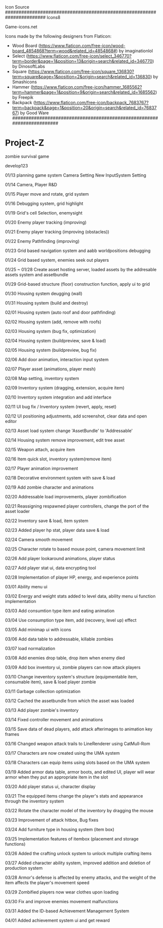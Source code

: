Icon Source
#######################################################################
Icons8

Game-icons.net

Icons made by the following designers from Flaticon:

- Wood Board (https://www.flaticon.com/free-icon/wood-board_4854868?term=wood&related_id=4854868#) by imaginationlol
- Select (https://www.flaticon.com/free-icon/select_346770?term=border&page=1&position=13&origin=search&related_id=346770) by DinosoftLabs
- Square (https://www.flaticon.com/free-icon/square_136830?term=square&page=1&position=2&origin=search&related_id=136830) by Smashicons
- Hammer (https://www.flaticon.com/free-icon/hammer_1685562?term=hammer&page=1&position=9&origin=search&related_id=1685562) by Freepik
- Backpack (https://www.flaticon.com/free-icon/backpack_7683767?term=backpack&page=1&position=20&origin=search&related_id=7683767) by Good Ware
#######################################################################


# Project-Z
zombie survival game



develop123

01/13
planning game system
Camera Setting
New InputSystem Setting

01/14
Camera, Player R&D

01/15
Player move and rotate, grid system

01/16
Debugging system, grid highlight

01/19
Grid's cell Selection, enemysight

01/20
Enemy player tracking (improving)

01/21
Enemy player tracking (improving (obstacles))

01/22
Enemy Pathfinding (improving)

01/23
Grid based navigation system and aabb worldpositions debugging

01/24
Grid based system, enemies seek out players

01/25 ~ 01/28
Create asset hosting server, loaded assets by the addresable assets system and assetbundle 

01/29
Grid-based structure (floor) construction function, apply ui to grid

01/30
Housing system deugging (wall)

01/31
Housing system (build and destroy)

02/01
Housing system (auto roof and door pathfinding)

02/02
Housing system (add, remove with roofs)

02/03
Housing system (bug fix, optimization)

02/04
Housing system (buildpreview, save & load)

02/05
Housing system (buildpreview, bug fix)

02/06
Add door animation, interaction input system

02/07
Player asset (animations, player mesh)

02/08
Map setting, inventory system

02/09
Inventory system (dragging, extension, acquire item)

02/10
Inventory system integration and add interface

02/11
UI bug fix / Inventory system (revert, apply, reset)

02/12
UI positioning adjustments, add screenshot, clear data and open editor

02/13
Asset load system change 'AssetBundle' to 'Addressable'

02/14
Housing system remove improvement, edit tree asset 

02/15
Weapon attach, acquire item

02/16
Item quick slot, inventory system(remove item)

02/17
Player animation improvement

02/18
Decorative environment system with save & load

02/19
Add zombie character and animations

02/20
Addressable load improvements, player zombification

02/21
Reassigning respawned player controllers, change the port of the asset loader

02/22
Inventory save & load, item system

02/23
Added player hp stat, player data save & load

02/24
Camera smooth movement

02/25
Character rotate to based mouse point, camera movement limit

02/26
Add player lookaround animations, player status  

02/27
Add player stat ui, data encrypting tool

02/28
Implementation of player HP, energy, and experience points

03/01
Ability menu ui

03/02
Energy and weight stats added to level data, ability menu ui function implementation

03/03
Add consumtion type item and eating animation

03/04
Use consumption type item, add (recovery, level up) effect 

03/05
Add minimap ui with icons

03/06
Add data table to addressable, killable zombies

03/07
load normalization

03/08
Add enemies drop table, drop item when enemy died

03/09
Add box inventory ui, zombie players can now attack players

03/10
Change ineventory system's structure (equipmentable item, consumable item), save & load player zombie

03/11
Garbage collection optimization

03/12
Cached the assetbundle from which the asset was loaded

03/13
Add player zombie's inventory

03/14
Fixed controller movement and animations

03/15
Save data of dead players, add attack afterimages to animation key frames

03/16
Changed weapon attack trails to LineRenderer using CatMull-Rom

03/17
Characters are now created using the UMA system

03/18
Characters can equip items using slots based on the UMA system

03/19
Added armor data table, armor boots, and edited UI, player will wear armor when they put an appropriate item in the slot

03/20
Add player status ui, character display

03/21
The equipped items change the player's stats and appearance through the inventory system

03/22
Rotate the character model of the inventory by dragging the mouse

03/23
Improvement of attack hitbox, Bug fixes

03/24
Add furniture type in housing system (item box)

03/25
Implementation features of itembox (placement and storage functions)

03/26
Added the crafting unlock system to unlock multiple crafting items

03/27
Added character ability system, improved addition and deletion of production system

03/28
Armor's defense is affected by enemy attacks, and the weight of the item affects the player's movement speed

03/29
Zombified players now wear clothes upon loading

03/30
Fix and improve enemies movement malfunctions

03/31
Added the ID-based Achievement Management System

04/01
Added achievement system ui and get reward 